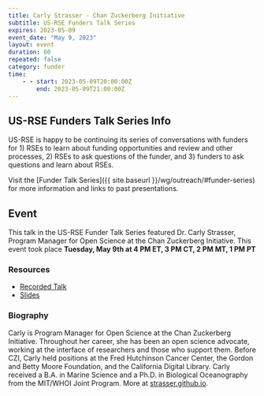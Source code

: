 ```yaml
---
title: Carly Strasser - Chan Zuckerberg Initiative
subtitle: US-RSE Funders Talk Series
expires: 2023-05-09
event_date: "May 9, 2023"
layout: event
duration: 60
repeated: false
category: funder
time:
    - - start: 2023-05-09T20:00:00Z
        end: 2023-05-09T21:00:00Z
---
```


## US-RSE Funders Talk Series Info

US-RSE is happy to be continuing its series of conversations with funders for 1) RSEs to learn about funding opportunities and review and other processes, 2) RSEs to ask questions of the funder, and 3) funders to ask questions and learn about RSEs.  

Visit the [Funder Talk Series]({{ site.baseurl }}/wg/outreach/#funder-series) for more information and links to past presentations.


## Event

This talk in the US-RSE Funder Talk Series featured Dr. Carly Strasser, Program Manager for Open Science at the Chan Zuckerberg Initiative. This event took place **Tuesday, May 9th at 4 PM ET, 3 PM CT, 2 PM MT, 1 PM PT**


### Resources

- [Recorded Talk](https://youtu.be/T6wZvCTjlWw)
- [Slides](https://drive.google.com/file/d/1jL5VkdtVjqtXEwMcJLhcQYIg9hxgxwdT/view?usp=sharing)


### Biography

Carly is Program Manager for Open Science at the Chan Zuckerberg Initiative. Throughout her career, she has been an open science advocate, working at the interface of researchers and those who support them. Before CZI, Carly held positions at the Fred Hutchinson Cancer Center, the Gordon and Betty Moore Foundation, and the California Digital Library. Carly received a B.A. in Marine Science and a Ph.D. in Biological Oceanography from the MIT/WHOI Joint Program. More at [strasser.github.io](https://strasser.github.io).

